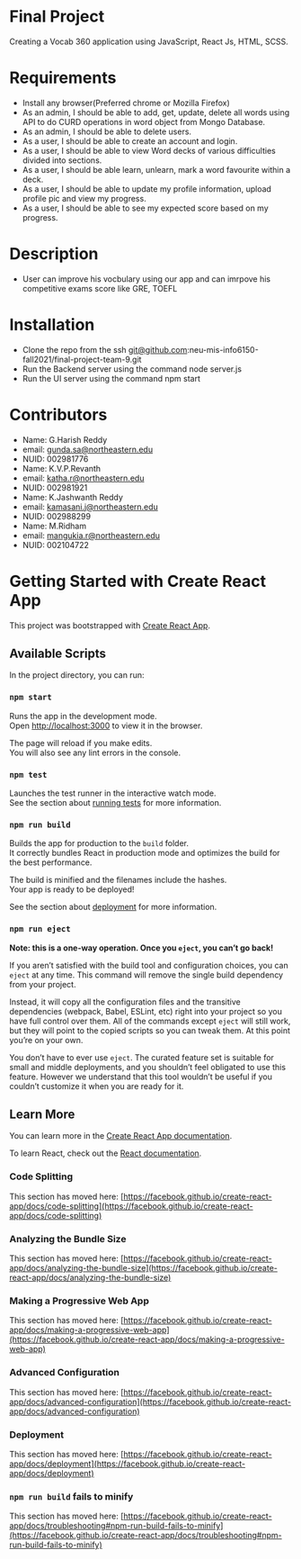 # Final Project
Creating a Vocab 360 application using JavaScript, React Js, HTML, SCSS.

# Requirements
* Install any browser(Preferred chrome or Mozilla Firefox)
* As an admin, I should be able to add, get, update, delete all words using API to do CURD operations in word object from Mongo Database.
* As an admin, I should be able to delete users.
* As a user, I should be able to create an account and login.
* As a user, I should be able to view Word decks of various difficulties divided into sections.
* As a user, I should be able learn, unlearn, mark a word favourite within a deck.
* As a user, I should be able to update my profile information, upload profile pic and view my progress.
* As a user, I should be able to see my expected score based on my progress.

# Description
* User can improve his vocbulary using our app and can imrpove his competitive exams score like GRE, TOEFL

# Installation
* Clone the repo from the ssh git@github.com:neu-mis-info6150-fall2021/final-project-team-9.git
* Run the Backend server using the command node server.js
* Run the UI server using the command npm start

# Contributors
* Name: G.Harish Reddy
* email: gunda.sa@northeastern.edu
* NUID: 002981776
* Name: K.V.P.Revanth
* email: katha.r@northeastern.edu
* NUID: 002981921
* Name: K.Jashwanth Reddy
* email: kamasani.j@northeastern.edu
* NUID: 002988299
* Name: M.Ridham 
* email: mangukia.r@northeastern.edu
* NUID: 002104722

# Getting Started with Create React App

This project was bootstrapped with [Create React App](https://github.com/facebook/create-react-app).

## Available Scripts

In the project directory, you can run:

### `npm start`

Runs the app in the development mode.\
Open [http://localhost:3000](http://localhost:3000) to view it in the browser.

The page will reload if you make edits.\
You will also see any lint errors in the console.

### `npm test`

Launches the test runner in the interactive watch mode.\
See the section about [running tests](https://facebook.github.io/create-react-app/docs/running-tests) for more information.

### `npm run build`

Builds the app for production to the `build` folder.\
It correctly bundles React in production mode and optimizes the build for the best performance.

The build is minified and the filenames include the hashes.\
Your app is ready to be deployed!

See the section about [deployment](https://facebook.github.io/create-react-app/docs/deployment) for more information.

### `npm run eject`

**Note: this is a one-way operation. Once you `eject`, you can’t go back!**

If you aren’t satisfied with the build tool and configuration choices, you can `eject` at any time. This command will remove the single build dependency from your project.

Instead, it will copy all the configuration files and the transitive dependencies (webpack, Babel, ESLint, etc) right into your project so you have full control over them. All of the commands except `eject` will still work, but they will point to the copied scripts so you can tweak them. At this point you’re on your own.

You don’t have to ever use `eject`. The curated feature set is suitable for small and middle deployments, and you shouldn’t feel obligated to use this feature. However we understand that this tool wouldn’t be useful if you couldn’t customize it when you are ready for it.

## Learn More

You can learn more in the [Create React App documentation](https://facebook.github.io/create-react-app/docs/getting-started).

To learn React, check out the [React documentation](https://reactjs.org/).

### Code Splitting

This section has moved here: [https://facebook.github.io/create-react-app/docs/code-splitting](https://facebook.github.io/create-react-app/docs/code-splitting)

### Analyzing the Bundle Size

This section has moved here: [https://facebook.github.io/create-react-app/docs/analyzing-the-bundle-size](https://facebook.github.io/create-react-app/docs/analyzing-the-bundle-size)

### Making a Progressive Web App

This section has moved here: [https://facebook.github.io/create-react-app/docs/making-a-progressive-web-app](https://facebook.github.io/create-react-app/docs/making-a-progressive-web-app)

### Advanced Configuration

This section has moved here: [https://facebook.github.io/create-react-app/docs/advanced-configuration](https://facebook.github.io/create-react-app/docs/advanced-configuration)

### Deployment

This section has moved here: [https://facebook.github.io/create-react-app/docs/deployment](https://facebook.github.io/create-react-app/docs/deployment)

### `npm run build` fails to minify

This section has moved here: [https://facebook.github.io/create-react-app/docs/troubleshooting#npm-run-build-fails-to-minify](https://facebook.github.io/create-react-app/docs/troubleshooting#npm-run-build-fails-to-minify)
